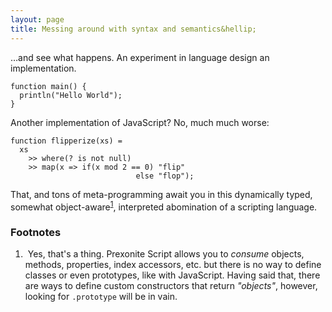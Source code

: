```yaml
---
layout: page
title: Messing around with syntax and semantics&hellip;
---
```

&hellip;and see what happens. An experiment in language design an implementation.

    function main() {
      println("Hello World");
    }

Another implementation of JavaScript? No, much much worse:


    function flipperize(xs) = 
      xs 
        >> where(? is not null) 
        >> map(x => if(x mod 2 == 0) "flip" 
                                else "flop");

That, and tons of meta-programming await you in this dynamically typed, 
somewhat object-aware<sup><a href="#f1">1</a></sup>, interpreted abomination of a scripting language.

<div id="footnotes">
  <h3>Footnotes</h3>
  <ol>
    <li>      
      <a name="f1">&nbsp;</a>Yes, that's a thing. Prexonite Script allows you to <em>consume</em> objects, methods, properties, index accessors, 
  etc. but there is no way to define classes or even prototypes, like with JavaScript. Having said that, there are ways
  to define custom constructors that return <em>"objects"</em>, however, 
  looking for <code>.prototype</code> will be in vain.
    </li>
  </ol>
</div>